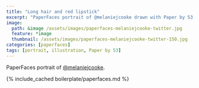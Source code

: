 ```yaml
---
title: "Long hair and red lipstick"
excerpt: "PaperFaces portrait of @melaniejcooke drawn with Paper by 53 on an iPad."
image: 
  path: &image /assets/images/paperfaces-melaniejcooke-twitter.jpg 
  feature: *image
  thumbnail: /assets/images/paperfaces-melaniejcooke-twitter-150.jpg
categories: [paperfaces]
tags: [portrait, illustration, Paper by 53]
---
```


PaperFaces portrait of [@melaniejcooke](https://twitter.com/melaniejcooke).

{% include_cached boilerplate/paperfaces.md %}
